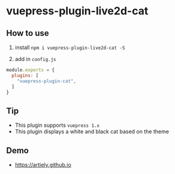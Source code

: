 # vuepress-plugin-live2d-cat

## How to use

1. install `npm i vuepress-plugin-live2d-cat -S`

2. add in `config.js`

```js
module.exports = {
  plugins: [
    "vuepress-plugin-cat",
  ]
}
```

## Tip

- This plugin supports `vuepress 1.x`
- This plugin displays a white and black cat based on the theme

## Demo

- https://artiely.github.io
